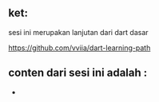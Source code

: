 ## ket:
sesi ini merupakan lanjutan dari dart dasar

https://github.com/vviia/dart-learning-path

## conten dari sesi ini adalah :
- 

